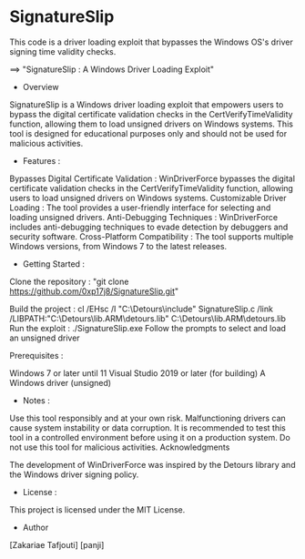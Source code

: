 # SignatureSlip
This code is a driver loading exploit that bypasses the Windows OS's driver signing time validity checks.



==> "SignatureSlip : A Windows Driver Loading Exploit"

- Overview

SignatureSlip is a Windows driver loading exploit that empowers users to bypass the digital certificate validation checks in the CertVerifyTimeValidity function, allowing them to load unsigned drivers on Windows systems. This tool is designed for educational purposes only and should not be used for malicious activities.

- Features :

Bypasses Digital Certificate Validation : WinDriverForce bypasses the digital certificate validation checks in the CertVerifyTimeValidity function, allowing users to load unsigned drivers on Windows systems.
Customizable Driver Loading : The tool provides a user-friendly interface for selecting and loading unsigned drivers.
Anti-Debugging Techniques : WinDriverForce includes anti-debugging techniques to evade detection by debuggers and security software.
Cross-Platform Compatibility : The tool supports multiple Windows versions, from Windows 7 to the latest releases.


- Getting Started :

Clone the repository : "git clone https://github.com/0xp17j8/SignatureSlip.git"

Build the project : cl /EHsc /I "C:\\Detours\\include" SignatureSlip.c /link /LIBPATH:"C:\Detours\lib.ARM\detours.lib" C:\Detours\lib.ARM\detours.lib
Run the exploit : ./SignatureSlip.exe
Follow the prompts to select and load an unsigned driver


Prerequisites :

Windows 7 or later until 11
Visual Studio 2019 or later (for building)
A Windows driver (unsigned)


- Notes :

Use this tool responsibly and at your own risk. Malfunctioning drivers can cause system instability or data corruption.
It is recommended to test this tool in a controlled environment before using it on a production system.
Do not use this tool for malicious activities.
Acknowledgments

The development of WinDriverForce was inspired by the Detours library and the Windows driver signing policy.

- License :

This project is licensed under the MIT License.

- Author

[Zakariae Tafjouti]
[panji]
